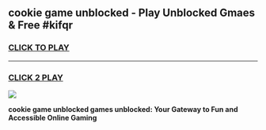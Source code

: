 
## cookie game unblocked - Play Unblocked Gmaes & Free #kifqr
<h3>
<a href="https://news.freeplayer.one?title=cookie_game_unblocked&ref=03M">CLICK TO PLAY</a></h3>
<hr>

<h3>
<a href="https://news.freeplayer.one?title=cookie_game_unblocked&ref=03M">CLICK 2 PLAY</a>
  
</h3>

<a href="https://news.freeplayer.one?title=cookie_game_unblocked&ref=03M"><img src="https://clearcache.store/games.png"></a>


**cookie game unblocked games unblocked: Your Gateway to Fun and Accessible Online Gaming**
